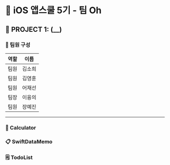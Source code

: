 # 📱 iOS 앱스쿨 5기 - 팀 Oh
## 🚀 PROJECT 1: (__)

### 🌟 팀원 구성

| 역할 | 이름   |
|:----:|-------|
팀원 | 김소희
팀원 | 김영훈
팀원 | 어재선
팀장 | 이융의
팀원 | 장예진

---

### 📐 Calculator

### 📋 SwiftDataMemo

### 🗒️ TodoList
